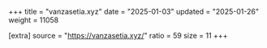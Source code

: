+++
title = "vanzasetia.xyz"
date = "2025-01-03"
updated = "2025-01-26"
weight = 11058

[extra]
source = "https://vanzasetia.xyz/"
ratio = 59
size = 11
+++
